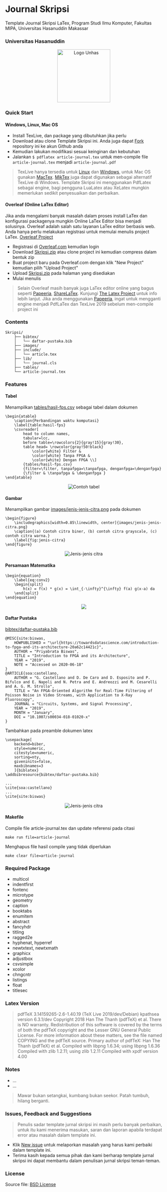 # Journal Skripsi
Template Journal Skripsi LaTex, Program Studi Ilmu Komputer, Fakultas MIPA, Universitas Hasanuddin Makassar


### Universitas Hasanuddin
<p align="center">
    <img alt="Logo Unhas" src="https://raw.githubusercontent.com/dirsulaiman/Skripsi/master/images/logoUH-tumbnail.png" width="170px">
</p>


### Quick Start
#### Windows, Linux, Mac OS
- Install TexLive, dan package yang dibutuhkan jika perlu
- Download atau clone Template Skripsi ini. Anda juga dapat [Fork](https://docs.github.com/en/free-pro-team@latest/github/getting-started-with-github/fork-a-repo) repository ini ke akun Github anda
- Kemudian lakukan modifikasi sesuai keinginan dan kebutuhan
- Jalankan `$ pdflatex article-journal.tex` untuk men-compile file `article-journal.tex` menjadi `article-journal.pdf`
> TexLive hanya tersedia untuk [Linux](http://www.tug.org/texlive/quickinstall.html) dan [Windows](http://www.tug.org/texlive/windows.html), untuk Mac OS gunakan [MacTex](http://www.tug.org/mactex/). 
> [MikTex](https://miktex.org/) juga dapat digunakan sebagai alternatif TexLive di Windows. 
> Template Skripsi ini menggunakan PdfLatex sebagai engine, bagi pengguna LuaLatex atau XeLatex mungkin memerlukan sedikit penyesuaikan dan perbaikan. 


#### Overleaf (Online LaTex Editor)
Jika anda mengalami banyak masalah dalam proses install LaTex dan konfigurasi packagenya mungkin Online LaTex Editor bisa menjadi solusinya. Overleaf adalah salah satu layanan LaTex editor berbasis web. Anda hanya perlu melakukan registrasi untuk memulai menulis project LaTex. [Overleaf Project](https://www.overleaf.com/read/xvdzphmvntrb)
- Registrasi di [Overleaf.com](https://www.overleaf.com/login) kemudian login 
- Download [Skripsi.zip](https://github.com/dirsulaiman/Skripsi/files/5500599/Skripsi_v0.1.zip) atau clone project ini kemudian compress dalam bentuk zip
- Buat project baru pada Overleaf.com dengan klik "New Project" kemudian pilih "Upload Project"
- Upload [Skripsi.zip](https://github.com/dirsulaiman/Skripsi/files/5500599/Skripsi_v0.1.zip) pada halaman yang disediakan
- Mulai menulis
> Selain Overleaf masih banyak juga LaTex editor online yang bagus seperti [Papeeria](https://www.papeeria.com), [ShareLaTex](https://www.sharelatex.com/). Kunjungi [The Latex Project](https://www.latex-project.org/get/) untuk info lebih lanjut. 
> Jika anda menggunakan [Papeeria](https://www.papeeria.com), ingat untuk mengganti engine menjadi PdfLaTex dan TexLive 2019 sebelum men-compile project ini


### Contents

```
Skripsi/
    ├── bibtex/
    │   └── daftar-pustaka.bib
    ├── images/
    ├── include/
    │   └── article.tex
    ├── lib/
    │   └── journal.cls
    ├── tables/
    └── article-journal.tex
```


### Features
#### Tabel
Menampilkan [tables/hasil-fps.csv](https://github.com/dirsulaiman/Skripsi/blob/master/tables/hasil-fps.csv) sebagai tabel dalam dokumen
```
\begin{atable}
    \caption{Perbandingan waktu komputasi}
    \label{table:hasil-fps}
    \csvreader[
        head to column names,
        tabular=lcc,
        before table=\rowcolors{2}{gray!15}{gray!30},
        table head= \rowcolor{gray!50!black} 
            \color{white} Filter & 
            \color{white} Tanpa FPGA & 
            \color{white} Dengan FPGA \\]
        {tables/hasil-fps.csv}
        {filter=\filter, tanpafpga=\tanpafpga, denganfpga=\denganfpga}
        {\filter & \tanpafpga & \denganfpga }
\end{atable}
```
<p align="center">
    <img alt="Contoh tabel" src="https://raw.githubusercontent.com/dirsulaiman/Skripsi/master/images/contoh-tabel.png">
</p>


#### Gambar
Menampilkan gambar [images/jenis-jenis-citra.png](https://github.com/dirsulaiman/Skripsi/blob/master/tables/hasil-fps.csv) pada dokumen
```
\begin{figure}
    \includegraphics[width=0.85\linewidth, center]{images/jenis-jenis-citra.png}
    \caption{(a) Contoh citra biner, (b) contoh citra grayscale, (c) contoh citra warna.}
    \label{fig:jenis-citra}
\end{figure}
```
<p align="center">
    <img alt="Jenis-jenis citra" src="https://raw.githubusercontent.com/dirsulaiman/Skripsi/master/images/contoh-gambar.png">
</p>


#### Persamaan Matematika
```
\begin{equation}
    \label{eq:conv2}
    \begin{split}
        h(x) = f(x) * g(x) = \int_{-\infty}^{\infty} f(a) g(x-a) da
    \end{split}
\end{equation}
```
<p align="center">
<img src="https://render.githubusercontent.com/render/math?math=h(x) = f(x) * g(x) = \int_{-\infty}^{\infty} f(a) g(x-a) da">
</p>


#### Daftar Pustaka
[bibtex/daftar-pustaka.bib](https://github.com/dirsulaiman/Skripsi/blob/master/bibtex/daftar-pustaka.bib)
```
@MISC{site:biswas,
    HOWPUBLISHED = "\url{https://towardsdatascience.com/introduction-to-fpga-and-its-architecture-20a62c14421c}",
    AUTHOR = "Priyabrata Biswas",
    TITLE = "Introduction to FPGA and its Architecture",
    YEAR = "2019",
    NOTE = "Accessed on 2020-06-18"
}
@ARTICLE{soa:castellano,
    AUTHOR = "G. Castellano and D. De Caro and D. Esposito and P. Bifulco and E. Napoli and N. Petra and E. Andreozzi and M. Cesarelli and A. G. M. Strollo",
    TITLE = "An FPGA-Oriented Algorithm for Real-Time Filtering of Poisson Noise in Video Streams, with Application to X-Ray Fluoroscopy",
    JOURNAL = "Circuits, Systems, and Signal Processing",
    YEAR = "2019",
    MONTH = "January",
    DOI = "10.1007/s00034-018-01020-x"
}
```
Tambahkan pada preamble dokumen latex
```
\usepackage[
    backend=biber,
    style=numeric,
    citestyle=numeric,
    sorting=nty,
    giveninits=false,
    maxbibnames=3
    ]{biblatex}
\addbibresource{bibtex/daftar-pustaka.bib}
```
```
...
\cite{soa:castellano}
...
\cite{site:biswas}
```
<p align="center">
    <img alt="Jenis-jenis citra" src="https://raw.githubusercontent.com/dirsulaiman/Skripsi/master/images/contoh-daftar-pustaka.png">
</p>


#### Makefile
Compile file article-journal.tex dan update referensi pada citasi
```
make run file=article-journal
```
Menghapus file hasil compile yang tidak diperlukan 
```
make clear file=article-journal
```


### Required Package
- multicol
- indentfirst
- fontenc
- microtype
- geometry
- caption
- booktabs
- enumitem
- abstract
- fancyhdr
- titling
- ragged2e
- hyphenat, hyperref
- newtxtext, newtxmath
- graphicx
- adjustbox
- csvsimple
- xcolor
- chngcntr
- listings
- float
- titlesec


### Latex Version
>pdfTeX 3.14159265-2.6-1.40.19 (TeX Live 2019/dev/Debian)
>kpathsea version 6.3.1/dev
>Copyright 2018 Han The Thanh (pdfTeX) et al.
>There is NO warranty.  Redistribution of this software is
>covered by the terms of both the pdfTeX copyright and
>the Lesser GNU General Public License.
>For more information about these matters, see the file
>named COPYING and the pdfTeX source.
>Primary author of pdfTeX: Han The Thanh (pdfTeX) et al.
>Compiled with libpng 1.6.34; using libpng 1.6.36
>Compiled with zlib 1.2.11; using zlib 1.2.11
>Compiled with xpdf version 4.00


### Notes
- ...
- ...

> Mawar bukan setangkai, kumbang bukan seekor. 
> Patah tumbuh, hilang berganti.


### Issues, Feedback and Suggestions
> Penulis sadar template jurnal skripsi ini masih perlu banyak perbaikan, untuk itu kami menerima masukan, saran dan laporan apabila terdapat error atau masalah dalam template ini.
- Klik [New issue](https://github.com/dirsulaiman/Skripsi/issues/new) untuk melaporkan masalah yang harus kami perbaiki dalam template ini.
- Terima kasih kepada semua pihak dan kami berharap template jurnal skripsi ini dapat membantu dalam penulisan jurnal skripsi teman-teman.


### License
Source file: [BSD License](https://github.com/dirsulaiman/Skripsi/blob/master/LICENSE)